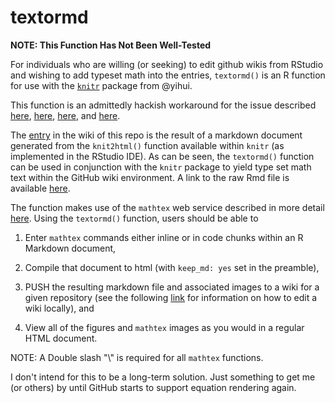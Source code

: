 textormd
========

**NOTE: This Function Has Not Been Well-Tested**

For individuals who are willing (or seeking) to edit github wikis from RStudio and wishing to add typeset math into the entries, `textormd()` is an R function for use with the [`knitr`](https://github.com/yihui/knitr/) package from @yihui. 

This function is an admittedly hackish workaround for the issue described [here](https://github.com/github/markup/issues/274), [here](https://github.com/gollum/gollum/issues/288), [here](http://stackoverflow.com/questions/11256433/how-to-show-math-equations-in-general-githubs-markdownnot-githubs-blog), and [here](http://stackoverflow.com/questions/12502440/markdown-formula-display-in-github). 

The [entry](https://github.com/mienkoja/textormd/wiki/rmd_example) in the wiki of this repo is the result of a markdown document generated from the `knit2html()` function available within `knitr` (as implemented in the RStudio IDE). As can be seen, the `textormd()` function can be used in conjunction with the `knitr` package to yield type set math text within the GitHub wiki environment. A link to the raw Rmd file is available [here](https://raw.githubusercontent.com/mienkoja/textormd/master/rmd_example.Rmd). 

The function makes use of the `mathtex` web service described in more detail [here](http://www.forkosh.com/mathtex.html). Using the `textormd()` function, users should be able to 

1. Enter `mathtex` commands either inline or in code chunks within an R Markdown document, 

2. Compile that document to html (with `keep_md: yes` set in the preamble), 

3. PUSH the resulting markdown file and associated images to a wiki for a given repository (see the following [link](https://help.github.com/articles/adding-and-editing-wiki-pages-locally/) for information on how to edit a wiki locally), and

4. View all of the figures and `mathtex` images as you would in a regular HTML document. 

NOTE: A Double slash "\\\" is required for all `mathtex` functions. 

I don't intend for this to be a long-term solution. Just something to get me (or others) by until GitHub starts to support equation rendering again. 

